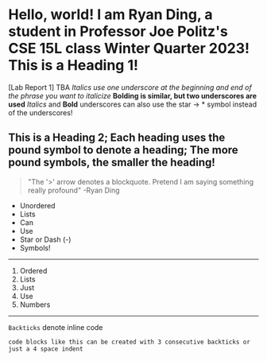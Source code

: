  # Hello, world! I am Ryan Ding, a student in Professor Joe Politz's CSE 15L class Winter Quarter 2023! This is a Heading 1!
[Lab Report 1] TBA
_Italics use one underscore at the beginning and end of the phrase you want to italicize_
__Bolding is similar, but two underscores are used__
*Italics* and **Bold** underscores can also use the star -> * symbol instead of the underscores!
## This is a Heading 2; Each heading uses the pound symbol to denote a heading; The more pound symbols, the smaller the heading!
> "The '>' arrow denotes a blockquote. Pretend I am saying something really profound" -Ryan Ding
* Unordered
* Lists
* Can 
* Use
* Star or Dash (-)
* Symbols!
---
1. Ordered
2. Lists
3. Just
4. Use
5. Numbers
***
`Backticks` denote inline code
```
code blocks like this can be created with 3 consecutive backticks or just a 4 space indent
```
